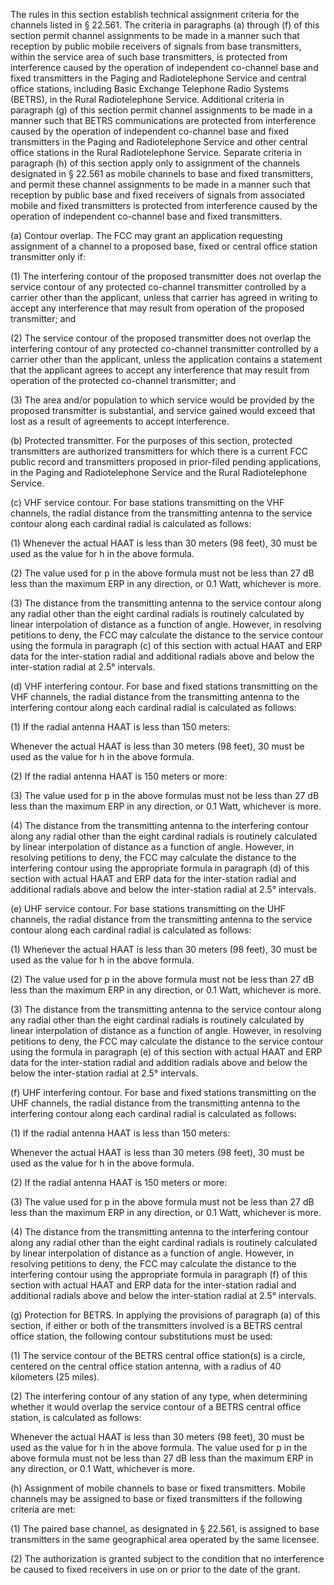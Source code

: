 The rules in this section establish technical assignment criteria for the channels listed in § 22.561. The criteria in paragraphs (a) through (f) of this section permit channel assignments to be made in a manner such that reception by public mobile receivers of signals from base transmitters, within the service area of such base transmitters, is protected from interference caused by the operation of independent co-channel base and fixed transmitters in the Paging and Radiotelephone Service and central office stations, including Basic Exchange Telephone Radio Systems (BETRS), in the Rural Radiotelephone Service. Additional criteria in paragraph (g) of this section permit channel assignments to be made in a manner such that BETRS communications are protected from interference caused by the operation of independent co-channel base and fixed transmitters in the Paging and Radiotelephone Service and other central office stations in the Rural Radiotelephone Service. Separate criteria in paragraph (h) of this section apply only to assignment of the channels designated in § 22.561 as mobile channels to base and fixed transmitters, and permit these channel assignments to be made in a manner such that reception by public base and fixed receivers of signals from associated mobile and fixed transmitters is protected from interference caused by the operation of independent co-channel base and fixed transmitters.

(a) Contour overlap. The FCC may grant an application requesting assignment of a channel to a proposed base, fixed or central office station transmitter only if:

(1) The interfering contour of the proposed transmitter does not overlap the service contour of any protected co-channel transmitter controlled by a carrier other than the applicant, unless that carrier has agreed in writing to accept any interference that may result from operation of the proposed transmitter; and

(2) The service contour of the proposed transmitter does not overlap the interfering contour of any protected co-channel transmitter controlled by a carrier other than the applicant, unless the application contains a statement that the applicant agrees to accept any interference that may result from operation of the protected co-channel transmitter; and

(3) The area and/or population to which service would be provided by the proposed transmitter is substantial, and service gained would exceed that lost as a result of agreements to accept interference.
                

(b) Protected transmitter. For the purposes of this section, protected transmitters are authorized transmitters for which there is a current FCC public record and transmitters proposed in prior-filed pending applications, in the Paging and Radiotelephone Service and the Rural Radiotelephone Service.

(c) VHF service contour. For base stations transmitting on the VHF channels, the radial distance from the transmitting antenna to the service contour along each cardinal radial is calculated as follows:
                

(1) Whenever the actual HAAT is less than 30 meters (98 feet), 30 must be used as the value for h in the above formula.

(2) The value used for p in the above formula must not be less than 27 dB less than the maximum ERP in any direction, or 0.1 Watt, whichever is more.

(3) The distance from the transmitting antenna to the service contour along any radial other than the eight cardinal radials is routinely calculated by linear interpolation of distance as a function of angle. However, in resolving petitions to deny, the FCC may calculate the distance to the service contour using the formula in paragraph (c) of this section with actual HAAT and ERP data for the inter-station radial and additional radials above and below the inter-station radial at 2.5° intervals.

(d) VHF interfering contour. For base and fixed stations transmitting on the VHF channels, the radial distance from the transmitting antenna to the interfering contour along each cardinal radial is calculated as follows:

(1) If the radial antenna HAAT is less than 150 meters:
                

Whenever the actual HAAT is less than 30 meters (98 feet), 30 must be used as the value for h in the above formula.

(2) If the radial antenna HAAT is 150 meters or more:
                

(3) The value used for p in the above formulas must not be less than 27 dB less than the maximum ERP in any direction, or 0.1 Watt, whichever is more.

(4) The distance from the transmitting antenna to the interfering contour along any radial other than the eight cardinal radials is routinely calculated by linear interpolation of distance as a function of angle. However, in resolving petitions to deny, the FCC may calculate the distance to the interfering contour using the appropriate formula in paragraph (d) of this section with actual HAAT and ERP data for the inter-station radial and additional radials above and below the inter-station radial at 2.5° intervals.

(e) UHF service contour. For base stations transmitting on the UHF channels, the radial distance from the transmitting antenna to the service contour along each cardinal radial is calculated as follows:
                

(1) Whenever the actual HAAT is less than 30 meters (98 feet), 30 must be used as the value for h in the above formula.

(2) The value used for p in the above formula must not be less than 27 dB less than the maximum ERP in any direction, or 0.1 Watt, whichever is more.

(3) The distance from the transmitting antenna to the service contour along any radial other than the eight cardinal radials is routinely calculated by linear interpolation of distance as a function of angle. However, in resolving petitions to deny, the FCC may calculate the distance to the service contour using the formula in paragraph (e) of this section with actual HAAT and ERP data for the inter-station radial and addition radials above and below the below the inter-station radial at 2.5° intervals.

(f) UHF interfering contour. For base and fixed stations transmitting on the UHF channels, the radial distance from the transmitting antenna to the interfering contour along each cardinal radial is calculated as follows:

(1) If the radial antenna HAAT is less than 150 meters:
                

Whenever the actual HAAT is less than 30 meters (98 feet), 30 must be used as the value for h in the above formula.

(2) If the radial antenna HAAT is 150 meters or more:
                

(3) The value used for p in the above formula must not be less than 27 dB less than the maximum ERP in any direction, or 0.1 Watt, whichever is more.

(4) The distance from the transmitting antenna to the interfering contour along any radial other than the eight cardinal radials is routinely calculated by linear interpolation of distance as a function of angle. However, in resolving petitions to deny, the FCC may calculate the distance to the interfering contour using the appropriate formula in paragraph (f) of this section with actual HAAT and ERP data for the inter-station radial and additional radials above and below the inter-station radial at 2.5° intervals.

(g) Protection for BETRS. In applying the provisions of paragraph (a) of this section, if either or both of the transmitters involved is a BETRS central office station, the following contour substitutions must be used:

(1) The service contour of the BETRS central office station(s) is a circle, centered on the central office station antenna, with a radius of 40 kilometers (25 miles).

(2) The interfering contour of any station of any type, when determining whether it would overlap the service contour of a BETRS central office station, is calculated as follows:
                

Whenever the actual HAAT is less than 30 meters (98 feet), 30 must be used as the value for h in the above formula. The value used for p in the above formula must not be less than 27 dB less than the maximum ERP in any direction, or 0.1 Watt, whichever is more.

(h) Assignment of mobile channels to base or fixed transmitters. Mobile channels may be assigned to base or fixed transmitters if the following criteria are met:

(1) The paired base channel, as designated in § 22.561, is assigned to base transmitters in the same geographical area operated by the same licensee.

(2) The authorization is granted subject to the condition that no interference be caused to fixed receivers in use on or prior to the date of the grant.

